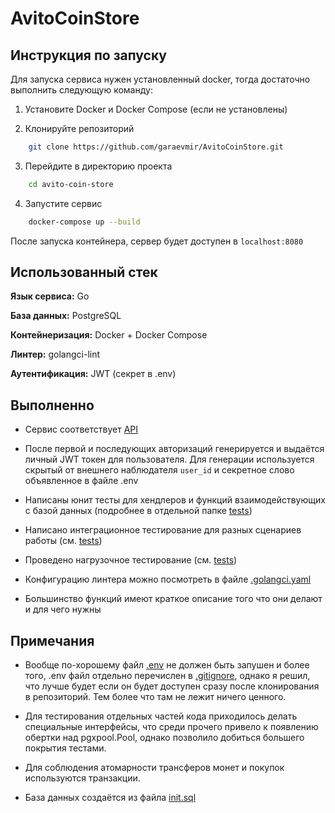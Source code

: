 # AvitoCoinStore

## Инструкция по запуску

Для запуска сервиса нужен установленный docker, тогда достаточно выполнить следующую команду:

1. Установите Docker и Docker Compose (если не установлены)

2. Клонируйте репозиторий

```bash
    git clone https://github.com/garaevmir/AvitoCoinStore.git
```

3. Перейдите в директорию проекта

```bash
    cd avito-coin-store
```

4. Запустите сервис

```bash
    docker-compose up --build
```

После запуска контейнера, сервер будет доступен в `localhost:8080`

## Использованный стек

**Язык сервиса:** Go

**База данных:** PostgreSQL

**Контейнеризация:** Docker + Docker Compose

**Линтер:** golangci-lint

**Аутентификация:** JWT (секрет в .env)

## Выполненно

- Сервис соответствует [API](./static/schema.json)

- После первой и последующих авторизаций генерируется и выдаётся личный JWT токен для пользователя. Для генерации используется скрытый от внешнего наблюдателя `user_id` и секретное слово объявленное в файле .env

- Написаны юнит тесты для хендлеров и функций взаимодействующих с базой данных (подробнее в отдельной папке [tests](./tests/))

- Написано интеграционное тестирование для разных сценариев работы (см. [tests](./tests/))

- Проведено нагрузочное тестирование (см. [tests](./tests/))

- Конфигурацию линтера можно посмотреть в файле [.golangci.yaml](./.golangci.yaml)

- Большинство функций имеют краткое описание того что они делают и для чего нужны

## Примечания

- Вообще по-хорошему файл [.env](./.env) не должен быть запушен и более того, .env файл отдельно перечислен в [.gitignore](./.gitignore), однако я решил, что лучше будет если он будет доступен сразу после клонирования в репозиторий. Тем более что там не лежит ничего ценного.

- Для тестирования отдельных частей кода приходилось делать специальные интерфейсы, что среди прочего привело к появлению обертки над pgxpool.Pool, однако позволило добиться большего покрытия тестами.

- Для соблюдения атомарности трансферов монет и покупок используются транзакции.

- База данных создаётся из файла [init.sql](./migrations/init.sql)
